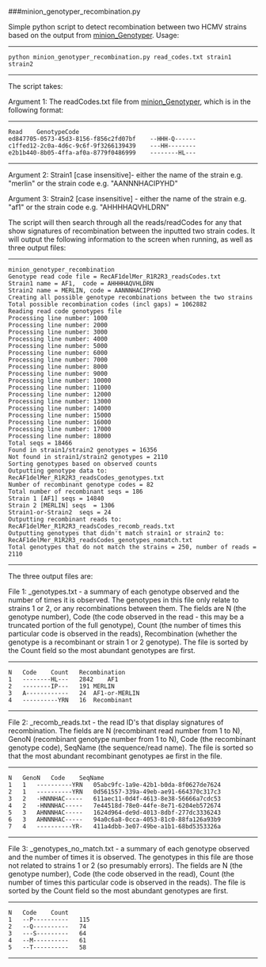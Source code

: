 ###minion_genotyper_recombination.py

Simple python script to detect recombination between two HCMV strains based on the output from [minion_Genotyper](https://github.com/salvocamiolo/minion_Genotyper). Usage:

---
    python minion_genotyper_recombination.py read_codes.txt strain1 strain2
---


The script takes:

Argument 1: The readCodes.txt file from [minion_Genotyper](https://github.com/salvocamiolo/minion_Genotyper), which is in the following format:

---
    Read	GenotypeCode  
    ed847705-0573-45d3-8156-f856c2fd07bf	--HHH-Q------
    c1ffed12-2c0a-4d6c-9c6f-9f3266139439	---HH--------
    e2b1b440-8b05-4ffa-af0a-8779f0486999	--------HL---
---
Argument 2: Strain1 [case insensitive]- either the name of the strain e.g. "merlin" or the strain code e.g. "AANNNHACIPYHD"

Argument 3:  Strain2 [case insensitive] - either the name of the strain e.g. "af1" or the strain code e.g. "AHHHHAQVHLDRN"

The script will then search through all the reads/readCodes for any that show signatures of recombination between the inputted two strain codes.
It will output the following information to the screen when running, as well as three output files:

---
    minion_genotyper_recombination
    Genotype read code file = RecAF1delMer_R1R2R3_readsCodes.txt
    Strain1 name = AF1,  code = AHHHHAQVHLDRN
    Strain2 name = MERLIN, code = AANNNHACIPYHD
    Creating all possible genotype recombinations between the two strains
    Total possible recombination codes (incl gaps) = 1062882
    Reading read code genotypes file
    Processing line number: 1000
    Processing line number: 2000
    Processing line number: 3000
    Processing line number: 4000
    Processing line number: 5000
    Processing line number: 6000
    Processing line number: 7000
    Processing line number: 8000
    Processing line number: 9000
    Processing line number: 10000
    Processing line number: 11000
    Processing line number: 12000
    Processing line number: 13000
    Processing line number: 14000
    Processing line number: 15000
    Processing line number: 16000
    Processing line number: 17000
    Processing line number: 18000
    Total seqs = 18466
    Found in strain1/strain2 genotypes = 16356
    Not found in strain1/strain2 genotypes = 2110
    Sorting genotypes based on observed counts
    Outputting genotype data to: RecAF1delMer_R1R2R3_readsCodes_genotypes.txt
    Number of recombinant genotype codes = 82
    Total number of recombinant seqs = 186
    Strain 1 [AF1] seqs = 14840
    Strain 2 [MERLIN] seqs  = 1306
    Strain1-or-Strain2  seqs = 24
    Outputting recombinant reads to: RecAF1delMer_R1R2R3_readsCodes_recomb_reads.txt
    Outputting genotypes that didn't match strain1 or strain2 to: RecAF1delMer_R1R2R3_readsCodes_genotypes_nomatch.txt
    Total genotypes that do not match the strains = 250, number of reads = 2110
---

The three output files are:

File 1: _genotypes.txt - a summary of each genotype observed and the number of times it is observed.
The genotypes in this file only relate to strains 1 or 2, or any recombinations between them. 
The fields are N (the genotype number), 
Code (the code observed in the read - this may be a truncated portion of the full genotype), 
Count (the number of times this particular code is observed in the reads), 
Recombination (whether the genotype is a recombinant or strain 1 or 2 genotype). 
The file is sorted by the Count field so the most abundant genotypes are first.

---
    N	Code	Count	Recombination
    1	--------HL---	2842	AF1
    2	--------IP---	191	MERLIN
    3	A------------	24	AF1-or-MERLIN
    4	----------YRN	16	Recombinant
---

File 2: _recomb_reads.txt - the read ID's that display signatures of recombination. 
The fields are N (recombinant read number from 1 to N), 
GenoN (recombinant genotype number from 1 to N), 
Code (the recombinant genotype code), 
SeqName (the sequence/read name). 
The file is sorted so that the most abundant recombinant genotypes ae first in the file.

---
    N	GenoN	Code	SeqName
    1	1	----------YRN	05abc9fc-1a9e-42b1-b0da-8f0627de7624
    2	1	----------YRN	0d561557-339a-49eb-ae91-664370c317c3
    3	2	-HNNNHAC-----	611aec11-0d4f-4613-8e38-56666a7cdc53
    4	2	-HNNNHAC-----	7e44518d-78e0-44fe-8e71-6204eb572674
    5	3	AHNNNHAC-----	1624d964-de9d-4013-8dbf-277dc3336243
    6	3	AHNNNHAC-----	94a0c6a8-0cca-4053-81c0-88fa126a93b9
    7	4	----------YR-	411a4dbb-3e07-49be-a1b1-68bd5353326a
---

File 3: _genotypes_no_match.txt - a summary of each genotype observed and the number of times it is observed. 
The genotypes in this file are those not related to strains 1 or 2 (so presumably errors). 
The fields are N (the genotype number), 
Code (the code observed in the read), 
Count (the number of times this particular code is observed in the reads).
The file is sorted by the Count field so the most abundant genotypes are first.

---
    N	Code	Count
    1	--P----------	115
    2	--Q----------	74
    3	---S---------	64
    4	--M----------	61
    5	--T----------	58
---
